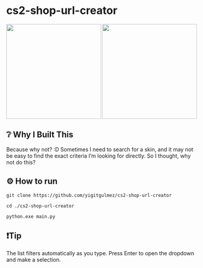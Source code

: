 # cs2-shop-url-creator

<img src="https://github.com/yigitgulmez/SteamShopUrlCreator/blob/main/logo.ico" align="left" height="250"/>
<img src="https://github.com/user-attachments/assets/43f7db30-1d3b-412a-9e72-392dcafe2a90" align="center" height="250"/>

## ❔ Why I Built This
Because why not? :D Sometimes I need to search for a skin, and it may not be easy to find the exact criteria I’m looking for directly. So I thought, why not do this?

## ⚙️ How to run
```
git clone https://github.com/yigitgulmez/cs2-shop-url-creator

cd ./cs2-shop-url-creator

python.exe main.py
```
## ❗Tip
The list filters automatically as you type.
Press Enter to open the dropdown and make a selection.
